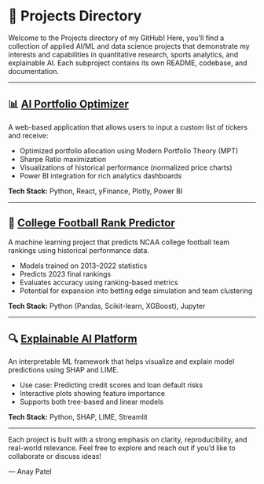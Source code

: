 # 🧠 Projects Directory

Welcome to the Projects directory of my GitHub! Here, you'll find a collection of applied AI/ML and data science projects that demonstrate my interests and capabilities in quantitative research, sports analytics, and explainable AI. Each subproject contains its own README, codebase, and documentation.

---

## 📊 [AI Portfolio Optimizer](./ai-portfolio-optimizer)

A web-based application that allows users to input a custom list of tickers and receive:
- Optimized portfolio allocation using Modern Portfolio Theory (MPT)
- Sharpe Ratio maximization
- Visualizations of historical performance (normalized price charts)
- Power BI integration for rich analytics dashboards

**Tech Stack:** Python, React, yFinance, Plotly, Power BI

---

## 🏈 [College Football Rank Predictor](./college-football-rank-predictor)

A machine learning project that predicts NCAA college football team rankings using historical performance data.
- Models trained on 2013–2022 statistics
- Predicts 2023 final rankings
- Evaluates accuracy using ranking-based metrics
- Potential for expansion into betting edge simulation and team clustering

**Tech Stack:** Python (Pandas, Scikit-learn, XGBoost), Jupyter

---

## 🔍 [Explainable AI Platform](./explainable-ai-platform)

An interpretable ML framework that helps visualize and explain model predictions using SHAP and LIME.
- Use case: Predicting credit scores and loan default risks
- Interactive plots showing feature importance
- Supports both tree-based and linear models

**Tech Stack:** Python, SHAP, LIME, Streamlit

---

Each project is built with a strong emphasis on clarity, reproducibility, and real-world relevance. Feel free to explore and reach out if you’d like to collaborate or discuss ideas!

— Anay Patel
